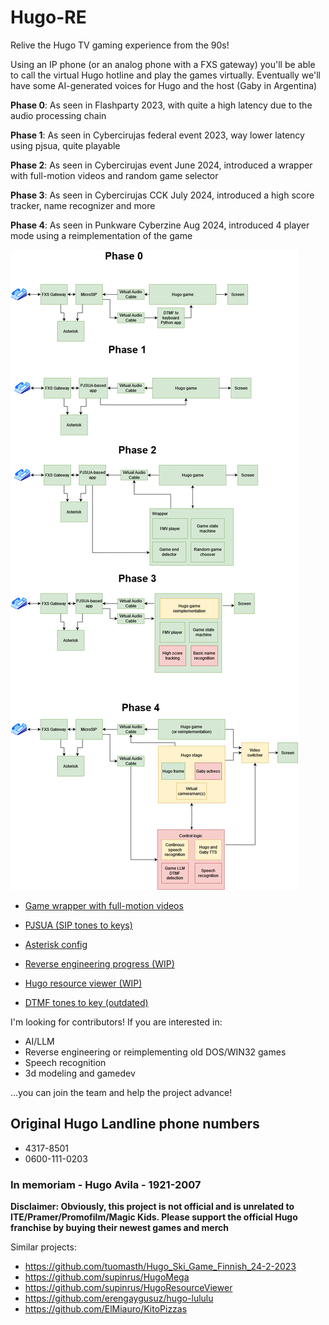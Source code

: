 # Hugo-RE
Relive the Hugo TV gaming experience from the 90s!

Using an IP phone (or an analog phone with a FXS gateway) you'll be able to call the virtual Hugo hotline and play the games virtually.
Eventually we'll have some AI-generated voices for Hugo and the host (Gaby in Argentina)

**Phase 0**: As seen in Flashparty 2023, with quite a high latency due to the audio processing chain

**Phase 1**: As seen in Cybercirujas federal event 2023, way lower latency using pjsua, quite playable

**Phase 2**: As seen in Cybercirujas event June 2024, introduced a wrapper with full-motion videos and random game selector

**Phase 3**: As seen in Cybercirujas CCK July 2024, introduced a high score tracker, name recognizer and more

**Phase 4**: As seen in Punkware Cyberzine Aug 2024, introduced 4 player mode using a reimplementation of the game

![Remake](docs/hugoremake.drawio.png)

- [Game wrapper with full-motion videos](game/)
- [PJSUA (SIP tones to keys)](pjsua-to-keys/)
- [Asterisk config](asterisk-config/)

- [Reverse engineering progress (WIP)](docs/reverse.md)
- [Hugo resource viewer (WIP)](viewer/)
- [DTMF tones to key (outdated)](dtmf-to-keys/)

I'm looking for contributors! If you are interested in:
- AI/LLM
- Reverse engineering or reimplementing old DOS/WIN32 games
- Speech recognition
- 3d modeling and gamedev

...you can join the team and help the project advance!

## Original Hugo Landline phone numbers
- 4317-8501
- 0600-111-0203

### In memoriam - Hugo Avila - 1921-2007

**Disclaimer: Obviously, this project is not official and is unrelated to ITE/Pramer/Promofilm/Magic Kids. Please support the official Hugo franchise by buying their newest games and merch**

Similar projects:
- https://github.com/tuomasth/Hugo_Ski_Game_Finnish_24-2-2023
- https://github.com/supinrus/HugoMega
- https://github.com/supinrus/HugoResourceViewer
- https://github.com/erengaygusuz/hugo-lululu
- https://github.com/ElMiauro/KitoPizzas
